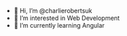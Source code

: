 - 👋 Hi, I’m @charlierobertsuk
- 👀 I’m interested in Web Development
- 🌱 I’m currently learning Angular

<!---
charlierobertsuk/charlierobertsuk is a ✨ special ✨ repository because its `README.md` (this file) appears on your GitHub profile.
You can click the Preview link to take a look at your changes.
--->
